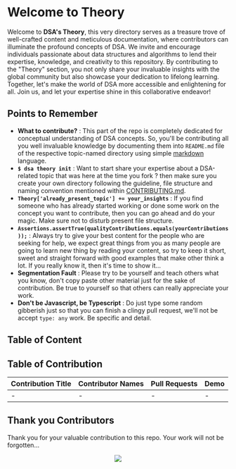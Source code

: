 # Welcome to Theory

Welcome to **DSA's Theory**, this very directory serves as a treasure trove of well-crafted content and meticulous documentation, where contributors can illuminate the profound concepts of DSA. We invite and encourage individuals passionate about data structures and algorithms to lend their expertise, knowledge, and creativity to this repository. By contributing to the "Theory" section, you not only share your invaluable insights with the global community but also showcase your dedication to lifelong learning. Together, let's make the world of DSA more accessible and enlightening for all. Join us, and let your expertise shine in this collaborative endeavor!

## Points to Remember

- **What to contribute?** : This part of the repo is completely dedicated for conceptual understanding of DSA concepts. So, you'll be contributing all you well invaluable knowledge by documenting them into `README.md` file of the respective topic-named directory using simple [markdown](https://docs.github.com/en/get-started/writing-on-github/getting-started-with-writing-and-formatting-on-github/basic-writing-and-formatting-syntax "visit official GitHub Markdown Docs") language. 
- **`$ dsa theory init`** : Want to start share your expertise about a DSA-related topic that was here at the time you fork ? then make sure you create your own directory following the guideline, file structure and naming convention mentioned within [CONTRIBUTING.md](CONTRIBUTING.md "goto CONTRIBUTING.md").
- **`Theory['already_present_topic'] += your_insights`** : If you find someone who has already started working or done some work on the concept you want to contribute, then you can go ahead and do your magic. Make sure not to disturb present file structure.
- **`Assertions.assertTrue(qualityContributions.equals(yourContributions));`** : Always try to give your best content for the people who are seeking for help, we expect great things from you as many people are going to learn new thing by reading your content, so try to keep it short, sweet and straight forward with good examples that make other think a lot. If you really know it, then it's time to show it...
- **Segmentation Fault** : Please try to be yourself and teach others what you know, don't copy paste other material just for the sake of contribution. Be true to yourself so that others can really appreciate your work.
- **Don't be Javascript, be Typescript** : Do just type some random gibberish just so that you can finish a clingy pull request, we'll not be accept `type: any` work. Be specific and detail.

## Table of Content

<!-- TABLE OF CONTENT BEGINS -->
<!-- TABLE OF CONTENT ENDS -->

## Table of Contribution

<!-- TABLE OF CONTRIBUTORS BEGINS -->
| Contribution Title | Contributor Names | Pull Requests | Demo |
| --- | --- | --- | --- |
| - | - | - | - |
<!-- TABLE OF CONTRIBUTORS ENDS -->

## Thank you Contributors

Thank you for your valuable contribution to this repo. Your work will not be forgotten...

<div align="center">
  <a href = "https://github.com/Grow-with-Open-Source/DSA/graphs/contributors">
    <img src = "https://contrib.rocks/image?repo=Grow-with-Open-Source/DSA"/>
  </a>
</div>